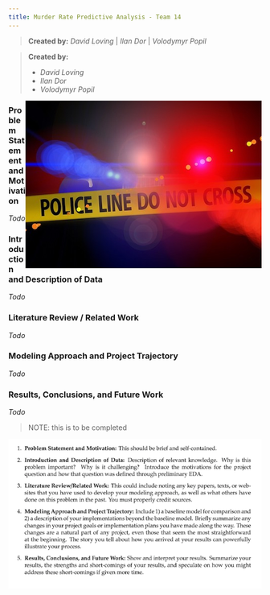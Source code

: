 ```yaml
---
title: Murder Rate Predictive Analysis - Team 14 
---
```


> **Created by:** *David Loving* \| *Ilan Dor* \| *Volodymyr Popil*

> **Created by:**
> 
> - *David Loving*
> - *Ilan Dor*
> - *Volodymyr Popil*

<img style="float: right;" src="img/police-line.jpg">

### Problem Statement and Motivation
*Todo*

### Introduction and Description of Data
*Todo*

### Literature Review / Related Work
*Todo*

### Modeling Approach and Project Trajectory
*Todo*

### Results, Conclusions, and Future Work
*Todo*

> NOTE: this is to be completed

![png](img/report_requirements.png)
